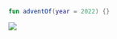 ```kotlin
fun adventOf(year = 2022) {}
```

![][file:cover]

[file:cover]: .github/readme/cover.jpeg
